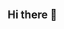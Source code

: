 <!-- https://www.profileme.dev/ -->

## Hi there 👋

<!-- Replace the following placeholders with your own information and content -->

<!-- Add your name and a background image 
<div align="center">
  <img src="your_background_image_url.jpg" alt="Background Image">
</div>

# Hi there, I'm Nikhil 👋

I'm a passionate Data Scientist based in [Your Location]. Welcome to my GitHub profile!

## About Me

- 🌟 [Your Introduction]: Briefly introduce yourself and your background.
- 🌱 [Your Current Focus]: Describe what you're currently working on or your main interests.
- 🔭 [Projects]: Mention some of your noteworthy projects.

## Skills

- 💻 Programming Languages: [List your programming languages]
- 🛠️ Technologies: [List your technologies and tools]
- 📊 Data Analysis: [List relevant data analysis tools or skills]
- 🧰 Other Skills: [Any additional skills]

## Hobbies

- 📚 Reading: [Your favorite genres or books]
- 🎨 Art: [Any art forms you enjoy]
- 🎮 Gaming: [Your favorite games or gaming platforms]
- 🌄 Travel: [Share your travel experiences]

## Fun Facts

- 😄 [Fun Fact 1]: Share an interesting tidbit about yourself.
- 🌟 [Fun Fact 2]: Another fun fact to captivate your readers.

## Connect with Me

Feel free to connect with me on my social media platforms and GitHub:

- [LinkedIn](https://www.linkedin.com/in/your-profile/)
- [Twitter](https://twitter.com/your-handle)
- [GitHub](https://github.com/your-username)
- [Website/Blog](https://your-website-url.com)
- [Email](mailto:youremail@example.com)

Thanks for stopping by! 😊-->





<!--
<a href="https://www.kaggle.com/nikhil1e9"><img height="64" width="64" src="https://cdn.simpleicons.org/kaggle/20BEFF" /><br>
<a href="https://www.linkedin.com/in/nikhil-kotra"><img height="50" width="50" src="https://cdn.simpleicons.org/LinkedIn/0A66C2" />
-->

<!--Github stats
[![Nikhil's GitHub stats-Dark](https://github-readme-stats.vercel.app/api?username=nikhil-1e9&show_icons=true&theme=dark#gh-dark-mode-only)](https://github.com/nikhil-1e9/github-readme-stats#gh-dark-mode-only)-->

<!--Most used languages
[![Top Langs](https://github-readme-stats.vercel.app/api/top-langs/?username=nikhil-1e9&layout=donut-vertical)](https://github.com/nikhil-1e9/github-readme-stats)
-->

<!--
**nikhil-1e9/nikhil-1e9** is a ✨ _special_ ✨ repository because its `README.md` (this file) appears on your GitHub profile.

Here are some ideas to get you started:

- 🔭 I’m currently working on ...
- 🌱 I’m currently learning ...
- 👯 I’m looking to collaborate on ...
- 🤔 I’m looking for help with ...
- 💬 Ask me about ...
- 📫 How to reach me: ...
- 😄 Pronouns: ...
- ⚡ Fun fact: ...
-->
<!--
![competition](https://road-to-kaggle-grandmaster.vercel.app/api/badges/nikhil1e9/competition/light)
![dataset](https://road-to-kaggle-grandmaster.vercel.app/api/badges/nikhil1e9/dataset/light)
![notebook](https://road-to-kaggle-grandmaster.vercel.app/api/badges/nikhil1e9/notebook/light)
![discussion](https://road-to-kaggle-grandmaster.vercel.app/api/badges/nikhil1e9/discussion/light)
-->
